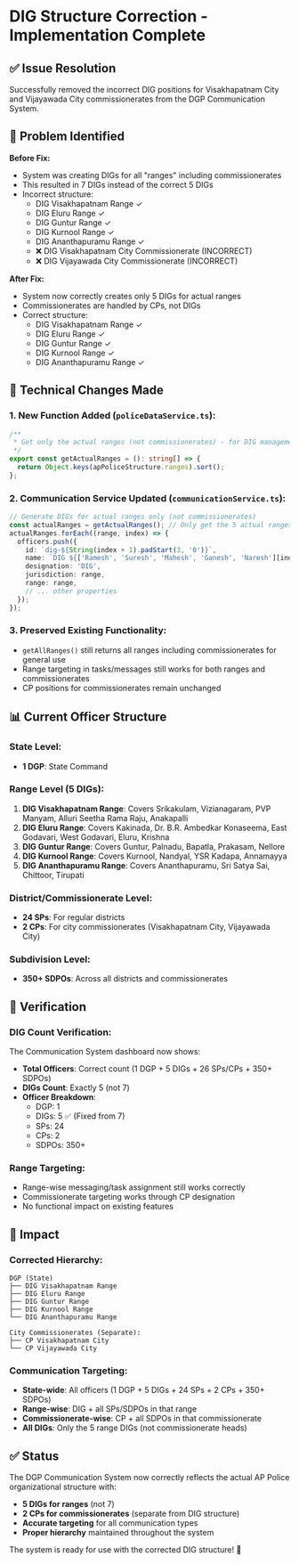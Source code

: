 # DIG Structure Correction - Implementation Complete

## ✅ Issue Resolution

Successfully removed the incorrect DIG positions for Visakhapatnam City and Vijayawada City commissionerates from the DGP Communication System.

## 🎯 Problem Identified

**Before Fix:**
- System was creating DIGs for all "ranges" including commissionerates
- This resulted in 7 DIGs instead of the correct 5 DIGs
- Incorrect structure:
  - DIG Visakhapatnam Range ✓
  - DIG Eluru Range ✓  
  - DIG Guntur Range ✓
  - DIG Kurnool Range ✓
  - DIG Ananthapuramu Range ✓
  - ❌ DIG Visakhapatnam City Commissionerate (INCORRECT)
  - ❌ DIG Vijayawada City Commissionerate (INCORRECT)

**After Fix:**
- System now correctly creates only 5 DIGs for actual ranges
- Commissionerates are handled by CPs, not DIGs
- Correct structure:
  - DIG Visakhapatnam Range ✓
  - DIG Eluru Range ✓
  - DIG Guntur Range ✓
  - DIG Kurnool Range ✓
  - DIG Ananthapuramu Range ✓

## 🔧 Technical Changes Made

### 1. **New Function Added** (`policeDataService.ts`):
```typescript
/**
 * Get only the actual ranges (not commissionerates) - for DIG management
 */
export const getActualRanges = (): string[] => {
  return Object.keys(apPoliceStructure.ranges).sort();
};
```

### 2. **Communication Service Updated** (`communicationService.ts`):
```typescript
// Generate DIGs for actual ranges only (not commissionerates)
const actualRanges = getActualRanges(); // Only get the 5 actual ranges
actualRanges.forEach((range, index) => {
  officers.push({
    id: `dig-${String(index + 1).padStart(3, '0')}`,
    name: `DIG ${['Ramesh', 'Suresh', 'Mahesh', 'Ganesh', 'Naresh'][index]} ${['Kumar', 'Reddy', 'Rao', 'Sharma', 'Gupta'][index]}`,
    designation: 'DIG',
    jurisdiction: range,
    range: range,
    // ... other properties
  });
});
```

### 3. **Preserved Existing Functionality**:
- `getAllRanges()` still returns all ranges including commissionerates for general use
- Range targeting in tasks/messages still works for both ranges and commissionerates
- CP positions for commissionerates remain unchanged

## 📊 Current Officer Structure

### **State Level:**
- **1 DGP**: State Command

### **Range Level (5 DIGs):**
1. **DIG Visakhapatnam Range**: Covers Srikakulam, Vizianagaram, PVP Manyam, Alluri Seetha Rama Raju, Anakapalli
2. **DIG Eluru Range**: Covers Kakinada, Dr. B.R. Ambedkar Konaseema, East Godavari, West Godavari, Eluru, Krishna
3. **DIG Guntur Range**: Covers Guntur, Palnadu, Bapatla, Prakasam, Nellore
4. **DIG Kurnool Range**: Covers Kurnool, Nandyal, YSR Kadapa, Annamayya
5. **DIG Ananthapuramu Range**: Covers Ananthapuramu, Sri Satya Sai, Chittoor, Tirupati

### **District/Commissionerate Level:**
- **24 SPs**: For regular districts
- **2 CPs**: For city commissionerates (Visakhapatnam City, Vijayawada City)

### **Subdivision Level:**
- **350+ SDPOs**: Across all districts and commissionerates

## 🎯 Verification

### **DIG Count Verification:**
The Communication System dashboard now shows:
- **Total Officers**: Correct count (1 DGP + 5 DIGs + 26 SPs/CPs + 350+ SDPOs)
- **DIGs Count**: Exactly 5 (not 7)
- **Officer Breakdown**:
  - DGP: 1
  - DIGs: 5 ✅ (Fixed from 7)
  - SPs: 24
  - CPs: 2
  - SDPOs: 350+

### **Range Targeting:**
- Range-wise messaging/task assignment still works correctly
- Commissionerate targeting works through CP designation
- No functional impact on existing features

## 🚀 Impact

### **Corrected Hierarchy:**
```
DGP (State)
├── DIG Visakhapatnam Range
├── DIG Eluru Range  
├── DIG Guntur Range
├── DIG Kurnool Range
└── DIG Ananthapuramu Range

City Commissionerates (Separate):
├── CP Visakhapatnam City
└── CP Vijayawada City
```

### **Communication Targeting:**
- **State-wide**: All officers (1 DGP + 5 DIGs + 24 SPs + 2 CPs + 350+ SDPOs)
- **Range-wise**: DIG + all SPs/SDPOs in that range
- **Commissionerate-wise**: CP + all SDPOs in that commissionerate
- **All DIGs**: Only the 5 range DIGs (not commissionerate heads)

## ✅ Status

The DGP Communication System now correctly reflects the actual AP Police organizational structure with:
- **5 DIGs for ranges** (not 7)
- **2 CPs for commissionerates** (separate from DIG structure)
- **Accurate targeting** for all communication types
- **Proper hierarchy** maintained throughout the system

The system is ready for use with the corrected DIG structure! 🎉
